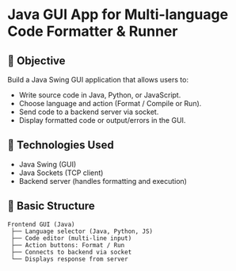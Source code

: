 # Java GUI App for Multi-language Code Formatter & Runner

## 🎯 Objective
Build a Java Swing GUI application that allows users to:
- Write source code in Java, Python, or JavaScript.
- Choose language and action (Format / Compile or Run).
- Send code to a backend server via socket.
- Display formatted code or output/errors in the GUI.

## 🧰 Technologies Used
- Java Swing (GUI)
- Java Sockets (TCP client)
- Backend server (handles formatting and execution)

## 🧱 Basic Structure
```plaintext
Frontend GUI (Java)
 ├── Language selector (Java, Python, JS)
 ├── Code editor (multi-line input)
 ├── Action buttons: Format / Run
 ├── Connects to backend via socket
 └── Displays response from server
